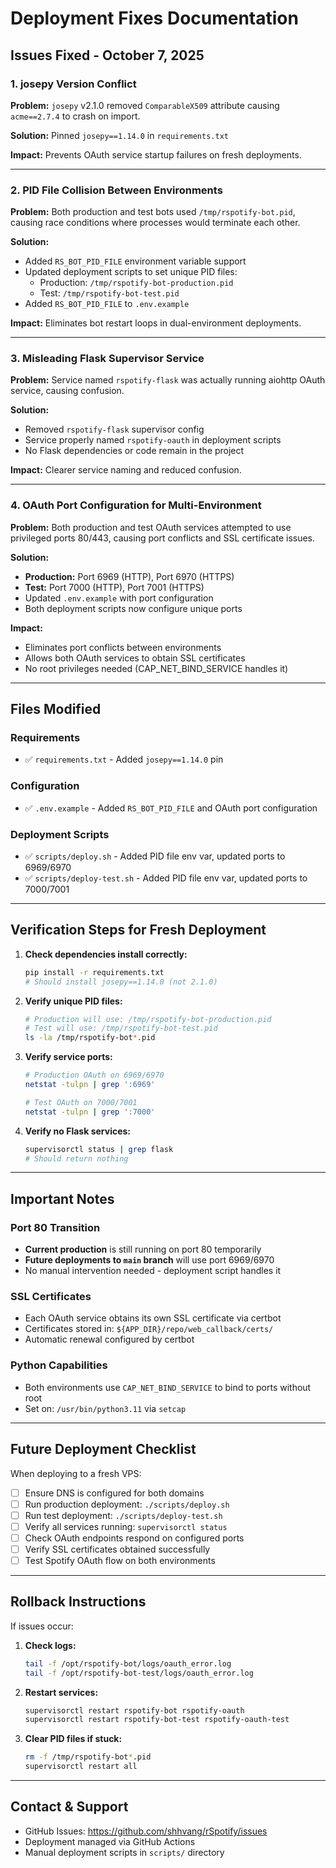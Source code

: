 # Deployment Fixes Documentation

## Issues Fixed - October 7, 2025

### 1. **josepy Version Conflict** 
**Problem:** `josepy` v2.1.0 removed `ComparableX509` attribute causing `acme==2.7.4` to crash on import.

**Solution:** Pinned `josepy==1.14.0` in `requirements.txt`

**Impact:** Prevents OAuth service startup failures on fresh deployments.

---

### 2. **PID File Collision Between Environments**
**Problem:** Both production and test bots used `/tmp/rspotify-bot.pid`, causing race conditions where processes would terminate each other.

**Solution:** 
- Added `RS_BOT_PID_FILE` environment variable support
- Updated deployment scripts to set unique PID files:
  - Production: `/tmp/rspotify-bot-production.pid`
  - Test: `/tmp/rspotify-bot-test.pid`
- Added `RS_BOT_PID_FILE` to `.env.example`

**Impact:** Eliminates bot restart loops in dual-environment deployments.

---

### 3. **Misleading Flask Supervisor Service**
**Problem:** Service named `rspotify-flask` was actually running aiohttp OAuth service, causing confusion.

**Solution:** 
- Removed `rspotify-flask` supervisor config
- Service properly named `rspotify-oauth` in deployment scripts
- No Flask dependencies or code remain in the project

**Impact:** Clearer service naming and reduced confusion.

---

### 4. **OAuth Port Configuration for Multi-Environment**
**Problem:** Both production and test OAuth services attempted to use privileged ports 80/443, causing port conflicts and SSL certificate issues.

**Solution:**
- **Production:** Port 6969 (HTTP), Port 6970 (HTTPS)
- **Test:** Port 7000 (HTTP), Port 7001 (HTTPS)
- Updated `.env.example` with port configuration
- Both deployment scripts now configure unique ports

**Impact:** 
- Eliminates port conflicts between environments
- Allows both OAuth services to obtain SSL certificates
- No root privileges needed (CAP_NET_BIND_SERVICE handles it)

---

## Files Modified

### Requirements
- ✅ `requirements.txt` - Added `josepy==1.14.0` pin

### Configuration
- ✅ `.env.example` - Added `RS_BOT_PID_FILE` and OAuth port configuration

### Deployment Scripts
- ✅ `scripts/deploy.sh` - Added PID file env var, updated ports to 6969/6970
- ✅ `scripts/deploy-test.sh` - Added PID file env var, updated ports to 7000/7001

---

## Verification Steps for Fresh Deployment

1. **Check dependencies install correctly:**
   ```bash
   pip install -r requirements.txt
   # Should install josepy==1.14.0 (not 2.1.0)
   ```

2. **Verify unique PID files:**
   ```bash
   # Production will use: /tmp/rspotify-bot-production.pid
   # Test will use: /tmp/rspotify-bot-test.pid
   ls -la /tmp/rspotify-bot*.pid
   ```

3. **Verify service ports:**
   ```bash
   # Production OAuth on 6969/6970
   netstat -tulpn | grep ':6969'
   
   # Test OAuth on 7000/7001
   netstat -tulpn | grep ':7000'
   ```

4. **Verify no Flask services:**
   ```bash
   supervisorctl status | grep flask
   # Should return nothing
   ```

---

## Important Notes

### Port 80 Transition
- **Current production** is still running on port 80 temporarily
- **Future deployments to `main` branch** will use port 6969/6970
- No manual intervention needed - deployment script handles it

### SSL Certificates
- Each OAuth service obtains its own SSL certificate via certbot
- Certificates stored in: `${APP_DIR}/repo/web_callback/certs/`
- Automatic renewal configured by certbot

### Python Capabilities
- Both environments use `CAP_NET_BIND_SERVICE` to bind to ports without root
- Set on: `/usr/bin/python3.11` via `setcap`

---

## Future Deployment Checklist

When deploying to a fresh VPS:

- [ ] Ensure DNS is configured for both domains
- [ ] Run production deployment: `./scripts/deploy.sh`
- [ ] Run test deployment: `./scripts/deploy-test.sh`
- [ ] Verify all services running: `supervisorctl status`
- [ ] Check OAuth endpoints respond on configured ports
- [ ] Verify SSL certificates obtained successfully
- [ ] Test Spotify OAuth flow on both environments

---

## Rollback Instructions

If issues occur:

1. **Check logs:**
   ```bash
   tail -f /opt/rspotify-bot/logs/oauth_error.log
   tail -f /opt/rspotify-bot-test/logs/oauth_error.log
   ```

2. **Restart services:**
   ```bash
   supervisorctl restart rspotify-bot rspotify-oauth
   supervisorctl restart rspotify-bot-test rspotify-oauth-test
   ```

3. **Clear PID files if stuck:**
   ```bash
   rm -f /tmp/rspotify-bot*.pid
   supervisorctl restart all
   ```

---

## Contact & Support

- GitHub Issues: https://github.com/shhvang/rSpotify/issues
- Deployment managed via GitHub Actions
- Manual deployment scripts in `scripts/` directory
